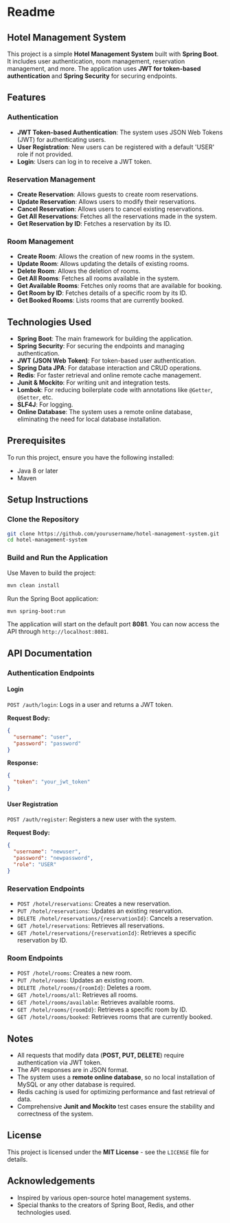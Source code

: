 # Readme
## Hotel Management System

This project is a simple **Hotel Management System** built with **Spring Boot**. It includes user authentication, room management, reservation management, and more. The application uses **JWT for token-based authentication** and **Spring Security** for securing endpoints.

## Features

### Authentication

- **JWT Token-based Authentication**: The system uses JSON Web Tokens (JWT) for authenticating users.
- **User Registration**: New users can be registered with a default 'USER' role if not provided.
- **Login**: Users can log in to receive a JWT token.

### Reservation Management

- **Create Reservation**: Allows guests to create room reservations.
- **Update Reservation**: Allows users to modify their reservations.
- **Cancel Reservation**: Allows users to cancel existing reservations.
- **Get All Reservations**: Fetches all the reservations made in the system.
- **Get Reservation by ID**: Fetches a reservation by its ID.

### Room Management

- **Create Room**: Allows the creation of new rooms in the system.
- **Update Room**: Allows updating the details of existing rooms.
- **Delete Room**: Allows the deletion of rooms.
- **Get All Rooms**: Fetches all rooms available in the system.
- **Get Available Rooms**: Fetches only rooms that are available for booking.
- **Get Room by ID**: Fetches details of a specific room by its ID.
- **Get Booked Rooms**: Lists rooms that are currently booked.

## Technologies Used

- **Spring Boot**: The main framework for building the application.
- **Spring Security**: For securing the endpoints and managing authentication.
- **JWT (JSON Web Token)**: For token-based user authentication.
- **Spring Data JPA**: For database interaction and CRUD operations.
- **Redis**: For faster retrieval and online remote cache management.
- **Junit & Mockito**: For writing unit and integration tests.
- **Lombok**: For reducing boilerplate code with annotations like `@Getter`, `@Setter`, etc.
- **SLF4J**: For logging.
- **Online Database**: The system uses a remote online database, eliminating the need for local database installation.

## Prerequisites

To run this project, ensure you have the following installed:

- Java 8 or later
- Maven

## Setup Instructions

### Clone the Repository

```bash
git clone https://github.com/yourusername/hotel-management-system.git
cd hotel-management-system
```

### Build and Run the Application

Use Maven to build the project:

```bash
mvn clean install
```

Run the Spring Boot application:

```bash
mvn spring-boot:run
```

The application will start on the default port **8081**. You can now access the API through `http://localhost:8081`.

## API Documentation

### Authentication Endpoints

#### **Login**

`POST /auth/login`: Logs in a user and returns a JWT token.

**Request Body:**

```json
{
  "username": "user",
  "password": "password"
}
```

**Response:**

```json
{
  "token": "your_jwt_token"
}
```

#### **User Registration**

`POST /auth/register`: Registers a new user with the system.

**Request Body:**

```json
{
  "username": "newuser",
  "password": "newpassword",
  "role": "USER"
}
```

### Reservation Endpoints

- `POST /hotel/reservations`: Creates a new reservation.
- `PUT /hotel/reservations`: Updates an existing reservation.
- `DELETE /hotel/reservations/{reservationId}`: Cancels a reservation.
- `GET /hotel/reservations`: Retrieves all reservations.
- `GET /hotel/reservations/{reservationId}`: Retrieves a specific reservation by ID.

### Room Endpoints

- `POST /hotel/rooms`: Creates a new room.
- `PUT /hotel/rooms`: Updates an existing room.
- `DELETE /hotel/rooms/{roomId}`: Deletes a room.
- `GET /hotel/rooms/all`: Retrieves all rooms.
- `GET /hotel/rooms/available`: Retrieves available rooms.
- `GET /hotel/rooms/{roomId}`: Retrieves a specific room by ID.
- `GET /hotel/rooms/booked`: Retrieves rooms that are currently booked.

## Notes

- All requests that modify data (**POST, PUT, DELETE**) require authentication via JWT token.
- The API responses are in JSON format.
- The system uses a **remote online database**, so no local installation of MySQL or any other database is required.
- Redis caching is used for optimizing performance and fast retrieval of data.
- Comprehensive **Junit and Mockito** test cases ensure the stability and correctness of the system.

## License

This project is licensed under the **MIT License** - see the `LICENSE` file for details.

## Acknowledgements

- Inspired by various open-source hotel management systems.
- Special thanks to the creators of Spring Boot, Redis, and other technologies used.

